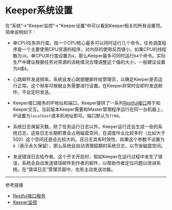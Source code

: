 # Keeper系统设置

在“系统”->“Keeper监控”->“Keeper设置”中可以看到Keeper相关的所有设置项。简单说明如下：

* 单CPU任务并行度。指一个CPU核心最多可以同时运行几个命令。任务调度程序是一个主要使用CPU资源的程序，对内存的使用反而很小。如果CPU的线程数为`16`，单CPU并行度设置为`4`，那么Keeper最多可同时运行`64`个命令。实际生产中建议根据任务对资源的消耗情况合理调整这个值的大小，一般建议设置为`4`或`8`。

* 心跳邮件发送频率。系统会发心跳提醒邮件给管理员，以确定Keeper是否运行正常。这个频率可根据业务需要进行设置。在Keeper异常时会即时发送邮件，不会定时发送。

* Keeper接口服务的IP地址和端口。Keeper提供了一系列[Restful接口](/keeper/rest.md)用于和Keeper交互。当前版本Keeper需要和Master管理程序运行在同一台机器上，IP设置为`localhost`或本机地址即可。端口默认为`7700`。

* 系统日志保留天数。除了任务运行日志以外，Keeper运行还会生成一些的系统日志，这些日志长期积累会占用磁盘空间，在调度作业比较多时（比如大于500）这个空间还是会比较大的。且日志具有时效性，如果这个参数不设置为`0`（表示永久保留），那么系统会自动清理超期的系统日志，以节省磁盘空间。

* 发送错误日志给作者。这个开关开启时，假如Keeper在运行过程中发生了错误，系统会自动发送错误邮件到作者的邮件，以帮助作者定位问题以改进系统。在“错误日志”管理页面中，也有主动发送功能。

---
参考链接

* [Restful接口服务](/keeper/rest.md)
* [Keeper监控](/keeper/monitor.md)